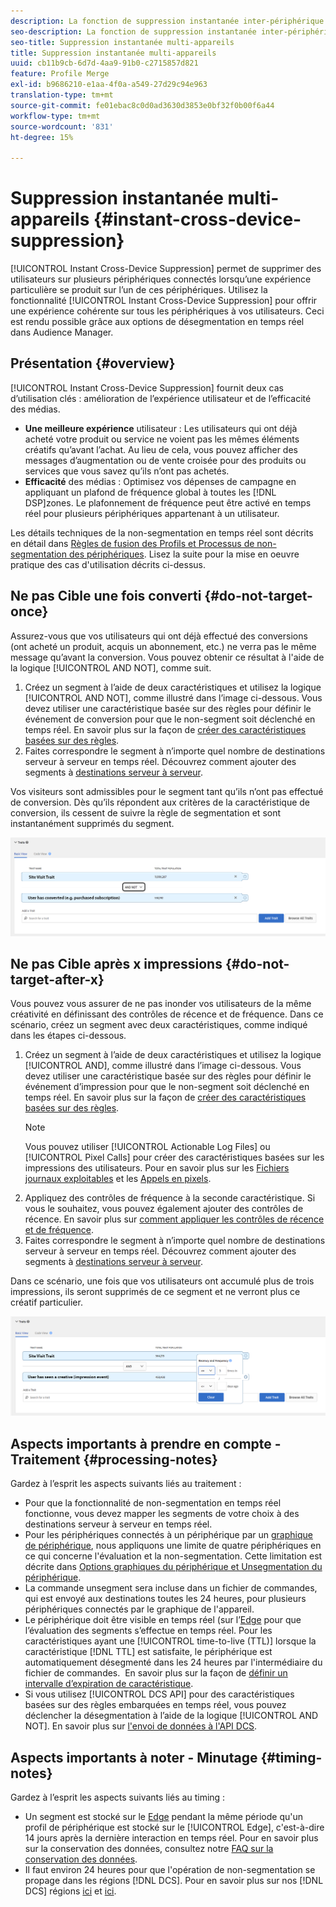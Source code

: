 ```yaml
---
description: La fonction de suppression instantanée inter-périphérique permet de supprimer des utilisateurs sur plusieurs périphériques qui leur sont associés lorsqu’une action particulière survient sur l’un de ces périphériques. Utilisez cette fonction pour offrir aux utilisateurs des conditions d’utilisation homogènes sur tous les périphériques. Ceci est rendu possible grâce aux options de désegmentation en temps réel dans Audience Manager.
seo-description: La fonction de suppression instantanée inter-périphérique permet de supprimer des utilisateurs sur plusieurs périphériques qui leur sont associés lorsqu’une action particulière survient sur l’un de ces périphériques. Utilisez cette fonction pour offrir aux utilisateurs des conditions d’utilisation homogènes sur tous les périphériques. Ceci est rendu possible grâce aux options de désegmentation en temps réel dans Audience Manager.
seo-title: Suppression instantanée multi-appareils
title: Suppression instantanée multi-appareils
uuid: cb11b9cb-6d7d-4aa9-91b0-c2715857d821
feature: Profile Merge
exl-id: b9686210-e1aa-4f0a-a549-27d29c94e963
translation-type: tm+mt
source-git-commit: fe01ebac8c0d0ad3630d3853e0bf32f0b00f6a44
workflow-type: tm+mt
source-wordcount: '831'
ht-degree: 15%

---
```


# Suppression instantanée multi-appareils {#instant-cross-device-suppression}

[!UICONTROL Instant Cross-Device Suppression] permet de supprimer des utilisateurs sur plusieurs périphériques connectés lorsqu’une expérience particulière se produit sur l’un de ces périphériques. Utilisez la fonctionnalité [!UICONTROL Instant Cross-Device Suppression] pour offrir une expérience cohérente sur tous les périphériques à vos utilisateurs. Ceci est rendu possible grâce aux options de désegmentation en temps réel dans Audience Manager.

## Présentation {#overview}

[!UICONTROL Instant Cross-Device Suppression] fournit deux cas d’utilisation clés : amélioration de l’expérience utilisateur et de l’efficacité des médias.

* **Une meilleure expérience** utilisateur : Les utilisateurs qui ont déjà acheté votre produit ou service ne voient pas les mêmes éléments créatifs qu’avant l’achat. Au lieu de cela, vous pouvez afficher des messages d’augmentation ou de vente croisée pour des produits ou services que vous savez qu’ils n’ont pas achetés.
* **Efficacité** des médias : Optimisez vos dépenses de campagne en appliquant un plafond de fréquence global à toutes les  [!DNL DSP]zones. Le plafonnement de fréquence peut être activé en temps réel pour plusieurs périphériques appartenant à un utilisateur.

Les détails techniques de la non-segmentation en temps réel sont décrits en détail dans [Règles de fusion des Profils et Processus de non-segmentation des périphériques](merge-rule-unsegment.md). Lisez la suite pour la mise en oeuvre pratique des cas d&#39;utilisation décrits ci-dessus.

## Ne pas Cible une fois converti {#do-not-target-once}

Assurez-vous que vos utilisateurs qui ont déjà effectué des conversions (ont acheté un produit, acquis un abonnement, etc.) ne verra pas le même message qu’avant la conversion. Vous pouvez obtenir ce résultat à l&#39;aide de la logique [!UICONTROL AND NOT], comme suit.

1. Créez un segment à l’aide de deux caractéristiques et utilisez la logique [!UICONTROL AND NOT], comme illustré dans l’image ci-dessous. Vous devez utiliser une caractéristique basée sur des règles pour définir le événement de conversion pour que le non-segment soit déclenché en temps réel. En savoir plus sur la façon de [créer des caractéristiques basées sur des règles](../traits/create-onboarded-rule-based-traits.md).
2. Faites correspondre le segment à n’importe quel nombre de destinations serveur à serveur en temps réel. Découvrez comment ajouter des segments à [destinations serveur à serveur](../destinations/add-edit-segments.md).

Vos visiteurs sont admissibles pour le segment tant qu’ils n’ont pas effectué de conversion. Dès qu’ils répondent aux critères de la caractéristique de conversion, ils cessent de suivre la règle de segmentation et sont instantanément supprimés du segment.

![](assets/and_not_use_case.png)

## Ne pas Cible après x impressions {#do-not-target-after-x}

Vous pouvez vous assurer de ne pas inonder vos utilisateurs de la même créativité en définissant des contrôles de récence et de fréquence. Dans ce scénario, créez un segment avec deux caractéristiques, comme indiqué dans les étapes ci-dessous.

1. Créez un segment à l’aide de deux caractéristiques et utilisez la logique [!UICONTROL AND], comme illustré dans l’image ci-dessous. Vous devez utiliser une caractéristique basée sur des règles pour définir le événement d’impression pour que le non-segment soit déclenché en temps réel. En savoir plus sur la façon de [créer des caractéristiques basées sur des règles](../traits/create-onboarded-rule-based-traits.md).
   >[!NOTE]
   >
   >Vous pouvez utiliser [!UICONTROL Actionable Log Files] ou [!UICONTROL Pixel Calls] pour créer des caractéristiques basées sur les impressions des utilisateurs. Pour en savoir plus sur les [Fichiers journaux exploitables](../../integration/media-data-integration/actionable-log-files.md) et les [Appels en pixels](../../integration/media-data-integration/impression-data-pixels.md).
2. Appliquez des contrôles de fréquence à la seconde caractéristique. Si vous le souhaitez, vous pouvez également ajouter des contrôles de récence. En savoir plus sur [comment appliquer les contrôles de récence et de fréquence](../segments/recency-and-frequency.md).
3. Faites correspondre le segment à n’importe quel nombre de destinations serveur à serveur en temps réel. Découvrez comment ajouter des segments à [destinations serveur à serveur](../destinations/add-edit-segments.md).

Dans ce scénario, une fois que vos utilisateurs ont accumulé plus de trois impressions, ils seront supprimés de ce segment et ne verront plus ce créatif particulier.

![](assets/impressions_use_case.png)

## Aspects importants à prendre en compte - Traitement {#processing-notes}

Gardez à l’esprit les aspects suivants liés au traitement :

* Pour que la fonctionnalité de non-segmentation en temps réel fonctionne, vous devez mapper les segments de votre choix à des destinations serveur à serveur en temps réel.
* Pour les périphériques connectés à un périphérique par un [graphique de périphérique](profile-link-use-case.md#recommendations), nous appliquons une limite de quatre périphériques en ce qui concerne l&#39;évaluation et la non-segmentation. Cette limitation est décrite dans [Options graphiques du périphérique et Unsegmentation du périphérique](merge-rule-unsegment.md#device-graph-options-unsegmentation). &#x200B;
* La commande unsegment sera incluse dans un fichier de commandes, qui est envoyé aux destinations toutes les 24 heures, pour plusieurs périphériques connectés par le graphique de l&#39;appareil.
* Le périphérique doit être visible en temps réel (sur l’[Edge](../../reference/system-components/components-edge.md) pour que l’évaluation des segments s’effectue en temps réel. Pour les caractéristiques ayant une [!UICONTROL time-to-live (TTL)] lorsque la caractéristique [!DNL TTL] est satisfaite, le périphérique est automatiquement désegmenté dans les 24 heures par l&#39;intermédiaire du fichier de commandes. &#x200B; En savoir plus sur la façon de [définir un intervalle d’expiration de caractéristique](../traits/create-onboarded-rule-based-traits.md#set-expiration-interval).
* Si vous utilisez [!UICONTROL DCS API] pour des caractéristiques basées sur des règles embarquées en temps réel, vous pouvez déclencher la désegmentation à l’aide de la logique [!UICONTROL AND NOT]. En savoir plus sur [l&#39;envoi de données à l&#39;API DCS](../../api/dcs-intro/dcs-event-calls/dcs-url-send.md). &#x200B;

## Aspects importants à noter - Minutage {#timing-notes}

Gardez à l’esprit les aspects suivants liés au timing :

* Un segment est stocké sur le [Edge](../../reference/system-components/components-edge.md) pendant la même période qu&#39;un profil de périphérique est stocké sur le [!UICONTROL Edge], c&#39;est-à-dire 14 jours après la dernière interaction en temps réel. Pour en savoir plus sur la conservation des données, consultez notre [FAQ sur la conservation des données](../../faq/faq-privacy.md#data-retention-faq).
* Il faut environ 24 heures pour que l&#39;opération de non-segmentation se propage dans les régions [!DNL DCS]. Pour en savoir plus sur nos [!DNL DCS] régions [ici](../..//reference/system-components/components-data-collection.md) et [ici](../../api/dcs-intro/dcs-api-reference/dcs-regions.md).

